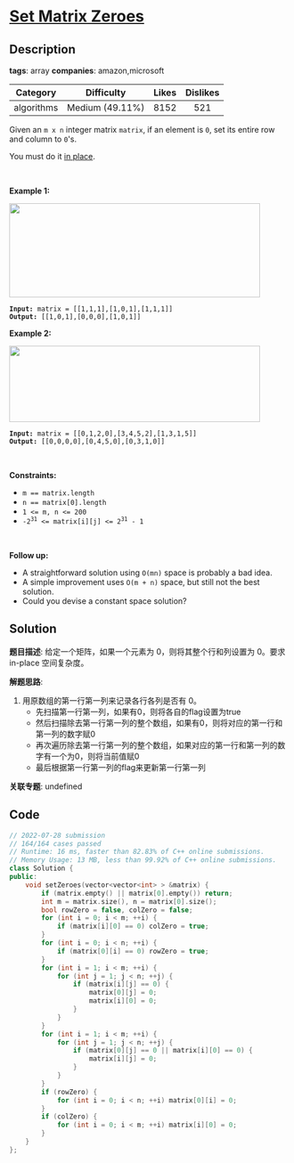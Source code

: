 # [Set Matrix Zeroes](https://leetcode.com/problems/set-matrix-zeroes/description/)

## Description

**tags**: array
**companies**: amazon,microsoft

|  Category  |   Difficulty    | Likes | Dislikes |
| :--------: | :-------------: | :---: | :------: |
| algorithms | Medium (49.11%) | 8152  |   521    |

<p>Given an <code>m x n</code> integer matrix <code>matrix</code>, if an element is <code>0</code>, set its entire row and column to <code>0</code>&#39;s.</p>

<p>You must do it <a href="https://en.wikipedia.org/wiki/In-place_algorithm" target="_blank">in place</a>.</p>

<p>&nbsp;</p>
<p><strong>Example 1:</strong></p>
<img alt="" src="https://assets.leetcode.com/uploads/2020/08/17/mat1.jpg" style="width: 450px; height: 169px;" />
<pre><code><strong>Input:</strong> matrix = [[1,1,1],[1,0,1],[1,1,1]]
<strong>Output:</strong> [[1,0,1],[0,0,0],[1,0,1]]</code></pre>

<p><strong>Example 2:</strong></p>
<img alt="" src="https://assets.leetcode.com/uploads/2020/08/17/mat2.jpg" style="width: 450px; height: 137px;" />
<pre><code><strong>Input:</strong> matrix = [[0,1,2,0],[3,4,5,2],[1,3,1,5]]
<strong>Output:</strong> [[0,0,0,0],[0,4,5,0],[0,3,1,0]]</code></pre>

<p>&nbsp;</p>
<p><strong>Constraints:</strong></p>

<ul>
  <li><code>m == matrix.length</code></li>
  <li><code>n == matrix[0].length</code></li>
  <li><code>1 &lt;= m, n &lt;= 200</code></li>
  <li><code>-2<sup>31</sup> &lt;= matrix[i][j] &lt;= 2<sup>31</sup> - 1</code></li>
</ul>

<p>&nbsp;</p>
<p><strong>Follow up:</strong></p>

<ul>
  <li>A straightforward solution using <code>O(mn)</code> space is probably a bad idea.</li>
  <li>A simple improvement uses <code>O(m + n)</code> space, but still not the best solution.</li>
  <li>Could you devise a constant space solution?</li>
</ul>

## Solution

**题目描述**: 给定一个矩阵，如果一个元素为 0，则将其整个行和列设置为 0。要求 in-place 空间复杂度。

**解题思路**:

1. 用原数组的第一行第一列来记录各行各列是否有 0。
   - 先扫描第一行第一列，如果有0，则将各自的flag设置为true
   - 然后扫描除去第一行第一列的整个数组，如果有0，则将对应的第一行和第一列的数字赋0
   - 再次遍历除去第一行第一列的整个数组，如果对应的第一行和第一列的数字有一个为0，则将当前值赋0
   - 最后根据第一行第一列的flag来更新第一行第一列

**关联专题**: undefined

## Code

```cpp
// 2022-07-28 submission
// 164/164 cases passed
// Runtime: 16 ms, faster than 82.83% of C++ online submissions.
// Memory Usage: 13 MB, less than 99.92% of C++ online submissions.
class Solution {
public:
    void setZeroes(vector<vector<int> > &matrix) {
        if (matrix.empty() || matrix[0].empty()) return;
        int m = matrix.size(), n = matrix[0].size();
        bool rowZero = false, colZero = false;
        for (int i = 0; i < m; ++i) {
            if (matrix[i][0] == 0) colZero = true;
        }
        for (int i = 0; i < n; ++i) {
            if (matrix[0][i] == 0) rowZero = true;
        }
        for (int i = 1; i < m; ++i) {
            for (int j = 1; j < n; ++j) {
                if (matrix[i][j] == 0) {
                    matrix[0][j] = 0;
                    matrix[i][0] = 0;
                }
            }
        }
        for (int i = 1; i < m; ++i) {
            for (int j = 1; j < n; ++j) {
                if (matrix[0][j] == 0 || matrix[i][0] == 0) {
                    matrix[i][j] = 0;
                }
            }
        }
        if (rowZero) {
            for (int i = 0; i < n; ++i) matrix[0][i] = 0;
        }
        if (colZero) {
            for (int i = 0; i < m; ++i) matrix[i][0] = 0;
        }
    }
};
```
